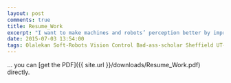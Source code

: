 ```yaml
---
layout: post
comments: true
title: Resume_Work
excerpt: "I want to make machines and robots’ perception better by improving vision sensing, speech recognition and control robots through the power of Deep Learning and nonlinear Lipschitzian control."
date: 2015-07-03 13:54:00
tags: Olalekan Soft-Robots Vision Control Bad-ass-scholar Sheffield UT-Dallas Research-Assistant Teaching-Assistant RoboTec-Lab.
---
```

… you can [get the PDF]({{ site.url }}/downloads/Resume_Work.pdf) directly.
